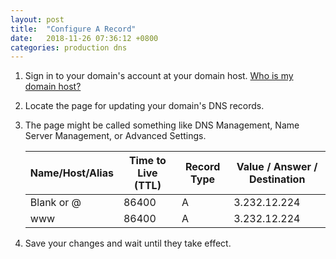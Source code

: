 ```yaml
---
layout: post
title:  "Configure A Record"
date:   2018-11-26 07:36:12 +0800
categories: production dns
---
```


 1. Sign in to your domain's account at your domain host. [Who is my domain host?](https://whois.icann.org/en/lookup)
 1. Locate the page for updating your domain's DNS records.
 1. The page might be called something like DNS Management, Name Server Management, or Advanced Settings.

    Name/Host/Alias | Time to Live (TTL) | Record Type | Value / Answer / Destination
    --- | --- | --- | ---
    Blank or @ | 86400 | A | 3.232.12.224
    www | 86400 | A | 3.232.12.224

 1. Save your changes and wait until they take effect.
